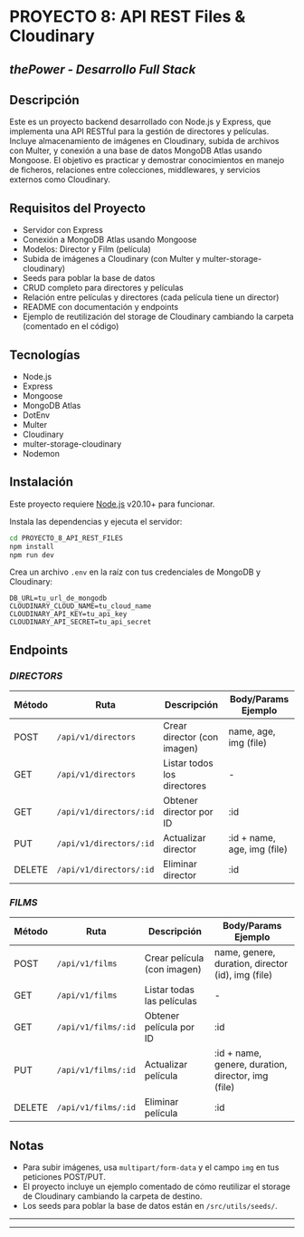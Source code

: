 # PROYECTO 8: API REST Files & Cloudinary
## _thePower - Desarrollo Full Stack_

## Descripción
Este es un proyecto backend desarrollado con Node.js y Express, que implementa una API RESTful para la gestión de directores y películas. Incluye almacenamiento de imágenes en Cloudinary, subida de archivos con Multer, y conexión a una base de datos MongoDB Atlas usando Mongoose. El objetivo es practicar y demostrar conocimientos en manejo de ficheros, relaciones entre colecciones, middlewares, y servicios externos como Cloudinary.

## Requisitos del Proyecto
- Servidor con Express
- Conexión a MongoDB Atlas usando Mongoose
- Modelos: Director y Film (película)
- Subida de imágenes a Cloudinary (con Multer y multer-storage-cloudinary)
- Seeds para poblar la base de datos
- CRUD completo para directores y películas
- Relación entre películas y directores (cada película tiene un director)
- README con documentación y endpoints
- Ejemplo de reutilización del storage de Cloudinary cambiando la carpeta (comentado en el código)

## Tecnologías
- Node.js
- Express
- Mongoose
- MongoDB Atlas
- DotEnv
- Multer
- Cloudinary
- multer-storage-cloudinary
- Nodemon

## Instalación
Este proyecto requiere [Node.js](https://nodejs.org/) v20.10+ para funcionar.

Instala las dependencias y ejecuta el servidor:

```sh
cd PROYECTO_8_API_REST_FILES
npm install
npm run dev
```

Crea un archivo `.env` en la raíz con tus credenciales de MongoDB y Cloudinary:
```
DB_URL=tu_url_de_mongodb
CLOUDINARY_CLOUD_NAME=tu_cloud_name
CLOUDINARY_API_KEY=tu_api_key
CLOUDINARY_API_SECRET=tu_api_secret
```

## Endpoints
### _DIRECTORS_
| Método | Ruta                      | Descripción                  | Body/Params Ejemplo                                  |
|--------|---------------------------|------------------------------|------------------------------------------------------|
| POST   | `/api/v1/directors`       | Crear director (con imagen)  | name, age, img (file)                                |
| GET    | `/api/v1/directors`       | Listar todos los directores  | -                                                    |
| GET    | `/api/v1/directors/:id`   | Obtener director por ID      | :id                                                  |
| PUT    | `/api/v1/directors/:id`   | Actualizar director          | :id + name, age, img (file)                          |
| DELETE | `/api/v1/directors/:id`   | Eliminar director            | :id                                                  |

### _FILMS_
| Método | Ruta                  | Descripción                        | Body/Params Ejemplo                                  |
|--------|-----------------------|------------------------------------|------------------------------------------------------|
| POST   | `/api/v1/films`       | Crear película (con imagen)        | name, genere, duration, director (id), img (file)    |
| GET    | `/api/v1/films`       | Listar todas las películas         | -                                                    |
| GET    | `/api/v1/films/:id`   | Obtener película por ID            | :id                                                  |
| PUT    | `/api/v1/films/:id`   | Actualizar película                | :id + name, genere, duration, director, img (file)   |
| DELETE | `/api/v1/films/:id`   | Eliminar película                  | :id                                                  |


## Notas
- Para subir imágenes, usa `multipart/form-data` y el campo `img` en tus peticiones POST/PUT.
- El proyecto incluye un ejemplo comentado de cómo reutilizar el storage de Cloudinary cambiando la carpeta de destino.
- Los seeds para poblar la base de datos están en `/src/utils/seeds/`.

---
---